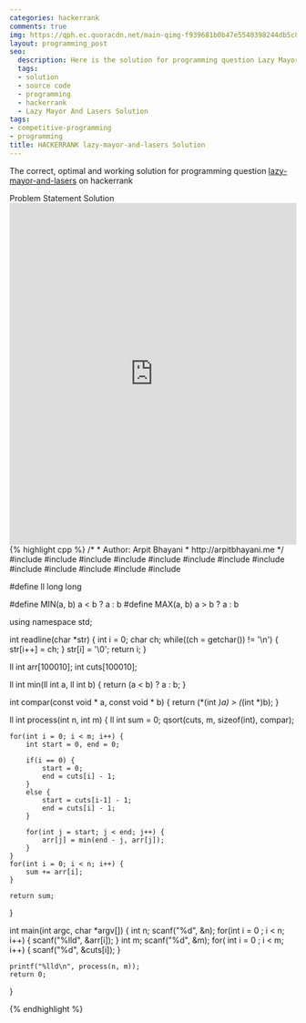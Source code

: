 ```yaml
---
categories: hackerrank
comments: true
img: https://qph.ec.quoracdn.net/main-qimg-f939681b0b47e5540398244db5c8966f?convert_to_webp=true
layout: programming_post
seo:
  description: Here is the solution for programming question Lazy Mayor And Lasers on hackerrank
  tags:
  - solution
  - source code
  - programming
  - hackerrank
  - Lazy Mayor And Lasers Solution
tags:
- competitive-programming
- programming
title: HACKERRANK lazy-mayor-and-lasers Solution
---
```

The correct, optimal and working solution for programming question [lazy-mayor-and-lasers](https://www.hackerrank.com/contests/101hack40/challenges/lazy-mayor-and-lasers) on hackerrank

<div class="ui secondary pointing large menu">
  <a class="grey item" data-tab="problem-statement">
    Problem Statement
  </a>
  <a class="active item grey" data-tab="solution">
    Solution
  </a>
</div>
<div class="ui bottom attached tab" data-tab="problem-statement">
    <iframe src="https://www.hackerrank.com/contests/101hack40/challenges/lazy-mayor-and-lasers" width="100%" height="600px" style="overflow: scroll; border: none;"></iframe>
</div>
<div class="ui bottom attached active tab" data-tab="solution">
{% highlight cpp %}
/*
 *  Author: Arpit Bhayani
 *  http://arpitbhayani.me
 */
#include <cmath>
#include <cstdio>
#include <cstdlib>
#include <climits>
#include <deque>
#include <iostream>
#include <list>
#include <limits>
#include <map>
#include <queue>
#include <set>
#include <stack>
#include <vector>

#define ll long long

#define MIN(a, b) a < b ? a : b
#define MAX(a, b) a > b ? a : b

using namespace std;

int readline(char *str) {
    int i = 0;
    char ch;
    while((ch = getchar()) != '\n') {
        str[i++] = ch;
    }
    str[i] = '\0';
    return i;
}

ll int arr[100010];
int cuts[100010];

ll int min(ll int a, ll int b) {
    return (a < b) ? a : b;
}

int compar(const void * a, const void * b) {
    return (*(int *)a) > (*(int *)b);
}

ll int process(int n, int m) {
    ll int sum = 0;
    qsort(cuts, m, sizeof(int), compar);

    for(int i = 0; i < m; i++) {
        int start = 0, end = 0;

        if(i == 0) {
            start = 0;
            end = cuts[i] - 1;
        }
        else {
            start = cuts[i-1] - 1;
            end = cuts[i] - 1;
        }

        for(int j = start; j < end; j++) {
            arr[j] = min(end - j, arr[j]);
        }
    }
    for(int i = 0; i < n; i++) {
        sum += arr[i];
    }

    return sum;
}

int main(int argc, char *argv[]) {
    int n;
    scanf("%d", &n);
    for(int i = 0 ; i < n; i++) {
        scanf("%lld", &arr[i]);
    }
    int m;
    scanf("%d", &m);
    for( int i = 0 ; i < m; i++) {
        scanf("%d", &cuts[i]);
    }

    printf("%lld\n", process(n, m));
    return 0;
}

{% endhighlight %}
</div>
